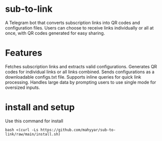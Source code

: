 # sub-to-link

A Telegram bot that converts subscription links into QR codes and configuration files. Users can choose to receive links individually or all at once, with QR codes generated for easy sharing.

# Features

Fetches subscription links and extracts valid configurations.
Generates QR codes for individual links or all links combined.
Sends configurations as a downloadable configs.txt file.
Supports inline queries for quick link processing.
Handles large data by prompting users to use single mode for oversized inputs.


# install and setup
 Use this command for install 

```
bash <(curl -Ls https://github.com/mahyyar/sub-to-link/raw/main/install.sh)
```
